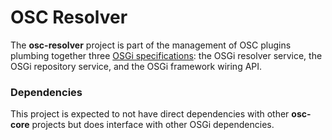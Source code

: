 # OSC Resolver

The **osc-resolver** project is part of the management of OSC plugins plumbing together three [OSGi specifications](https://www.osgi.org/developer/specifications/): the OSGi resolver service, the OSGi repository service, and the OSGi framework wiring API.

### Dependencies
This project is expected to not have direct dependencies with other **osc-core** projects but does interface with other OSGi dependencies.